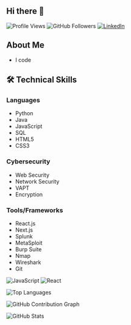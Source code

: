 ## Hi there 👋

<!--
**AresIntrepid/AresIntrepid** is a ✨ _special_ ✨ repository because its `README.md` (this file) appears on your GitHub profile.

Here are some ideas to get you started:


- 🔭 I’m currently working on ...
- 🌱 I’m currently learning ...
- 👯 I’m looking to collaborate on ...
- 🤔 I’m looking for help with ...
- 💬 Ask me about ...
- 📫 How to reach me: ...
- 😄 Pronouns: ...
- ⚡ Fun fact: ...
-->
![Profile Views](https://img.shields.io/badge/Profile_Views-1234-blue)
![GitHub Followers](https://img.shields.io/github/followers/AresIntrepid?style=social)
[![LinkedIn](https://img.shields.io/badge/LinkedIn-profile-blue)](https://www.linkedin.com/in/arnav-kumar-1b63382b3/)

## About Me
- I code
## 🛠️ Technical Skills

### Languages
- Python
- Java
- JavaScript
- SQL
- HTML5
- CSS3

### Cybersecurity
- Web Security
- Network Security
- VAPT
- Encryption

### Tools/Frameworks
- React.js
- Next.js
- Splunk
- MetaSploit
- Burp Suite
- Nmap
- Wireshark
- Git


![JavaScript](https://img.shields.io/badge/JavaScript-ES6-yellow)
![React](https://img.shields.io/badge/React-v17-blue)

![Top Languages](https://github-readme-stats.vercel.app/api/top-langs/?username=AresIntrepid&layout=compact&theme=radical)

![GitHub Contribution Graph](https://github-readme-activity-graph.vercel.app/graph?username=AresIntrepid&theme=dracula)

![GitHub Stats](https://github-readme-stats.vercel.app/api?username=AresIntrepid&show_icons=true&theme=radical)
